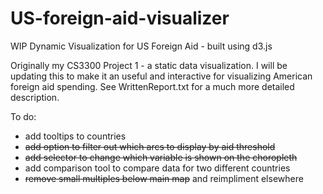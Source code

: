 # US-foreign-aid-visualizer
WIP Dynamic Visualization for US Foreign Aid - built using d3.js

Originally my CS3300 Project 1 - a static data visualization.
I will be updating this to make it an useful and interactive for visualizing American foreign aid spending.
See WrittenReport.txt for a much more detailed description.

To do:
- add tooltips to countries
- ~~add option to filter out which arcs to display by aid threshold~~
- ~~add selector to change which variable is shown on the choropleth~~
- add comparison tool to compare data for two different countries
- ~~remove small multiples below main map~~ and reimpliment elsewhere
